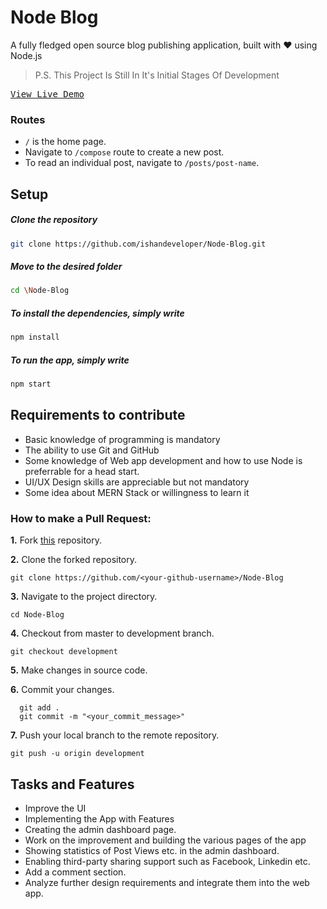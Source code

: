 

# Node Blog
A fully fledged open source blog publishing application, built with ♥ using Node.js

>P.S. This Project Is Still In It's Initial Stages Of Development
<pre><a href="http://idevblog.herokuapp.com/">View Live Demo</a></pre>

### Routes

* <code>/</code> is the home page.
* Navigate to <code>/compose</code> route to create a new post.
* To read an individual post, navigate to <code>/posts/post-name</code>.

## Setup

  ##### Clone the repository
```bash
git clone https://github.com/ishandeveloper/Node-Blog.git
```
  ##### Move to the desired folder
```bash
cd \Node-Blog
```
  ##### To install the dependencies, simply write
```bash
npm install
```

  ##### To run the app, simply write
```bash
npm start
```

## Requirements to contribute

- Basic knowledge of programming is mandatory
- The ability to use Git and GitHub
- Some knowledge of Web app development and how to use Node is preferrable for a head start.
- UI/UX Design skills are appreciable but not mandatory
- Some idea about MERN Stack or willingness to learn it

### How to make a Pull Request:

**1.** Fork [this](https://github.com/ishandeveloper/Node-Blog) repository.

**2.** Clone the forked repository.

```terminal
git clone https://github.com/<your-github-username>/Node-Blog
```

**3.** Navigate to the project directory.

```terminal
cd Node-Blog
```

**4.** Checkout from master to development branch.

```terminal
git checkout development
```
**5.** Make changes in source code.

**6.** Commit your changes.

```terminal
  git add .
  git commit -m "<your_commit_message>"
```

**7.** Push your local branch to the remote repository.

```terminal
git push -u origin development
```


## Tasks and Features

* Improve the UI
* Implementing the App with Features
* Creating the admin dashboard page.
* Work on the improvement and building the various pages of the app
* Showing statistics of Post Views etc. in the admin dashboard.
* Enabling third-party sharing support such as Facebook, Linkedin etc.
* Add a comment section.
* Analyze further design requirements and integrate them into the web app.


